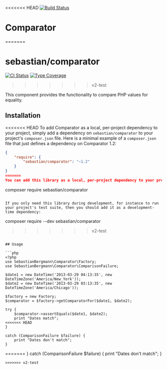 <<<<<<< HEAD
[![Build Status](https://travis-ci.org/sebastianbergmann/comparator.svg?branch=master)](https://travis-ci.org/sebastianbergmann/comparator)

# Comparator
=======
# sebastian/comparator

[![CI Status](https://github.com/sebastianbergmann/comparator/workflows/CI/badge.svg)](https://github.com/sebastianbergmann/comparator/actions)
[![Type Coverage](https://shepherd.dev/github/sebastianbergmann/comparator/coverage.svg)](https://shepherd.dev/github/sebastianbergmann/comparator)
>>>>>>> v2-test

This component provides the functionality to compare PHP values for equality.

## Installation

<<<<<<< HEAD
To add Comparator as a local, per-project dependency to your project, simply add a dependency on `sebastian/comparator` to your project's `composer.json` file. Here is a minimal example of a `composer.json` file that just defines a dependency on Comparator 1.2:

```JSON
{
    "require": {
        "sebastian/comparator": "~1.2"
    }
}
=======
You can add this library as a local, per-project dependency to your project using [Composer](https://getcomposer.org/):

```
composer require sebastian/comparator
```

If you only need this library during development, for instance to run your project's test suite, then you should add it as a development-time dependency:

```
composer require --dev sebastian/comparator
>>>>>>> v2-test
```

## Usage

```php
<?php
use SebastianBergmann\Comparator\Factory;
use SebastianBergmann\Comparator\ComparisonFailure;

$date1 = new DateTime('2013-03-29 04:13:35', new DateTimeZone('America/New_York'));
$date2 = new DateTime('2013-03-29 03:13:35', new DateTimeZone('America/Chicago'));

$factory = new Factory;
$comparator = $factory->getComparatorFor($date1, $date2);

try {
    $comparator->assertEquals($date1, $date2);
    print "Dates match";
<<<<<<< HEAD
}

catch (ComparisonFailure $failure) {
    print "Dates don't match";
}
```

=======
} catch (ComparisonFailure $failure) {
    print "Dates don't match";
}
```
>>>>>>> v2-test
